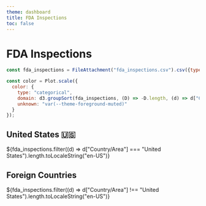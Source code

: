 ```yaml
---
theme: dashboard
title: FDA Inspections
toc: false
---
```


# FDA Inspections

<!-- Load and transform the data -->

```js
const fda_inspections = FileAttachment("fda_inspections.csv").csv({typed: true});
```

```js
const color = Plot.scale({
  color: {
    type: "categorical",
    domain: d3.groupSort(fda_inspections, (D) => -D.length, (d) => d["Country/Area"]).filter((d) => d !== "Foreign Countries"),
    unknown: "var(--theme-foreground-muted)"
  }
});
```
<!---Summary Cards--->

<div class="grid grid-cols-2">
  <div class="card">
    <h2>United States 🇺🇸</h2>
    <span class="big">${fda_inspections.filter((d) => d["Country/Area"] === "United States").length.toLocaleString("en-US")}</span>
  </div>
  <div class="card">
    <h2>Foreign Countries</h2>
    <span class="big">${fda_inspections.filter((d) => d["Country/Area"] !== "United States").length.toLocaleString("en-US")}</span>
  </div>
</div>

